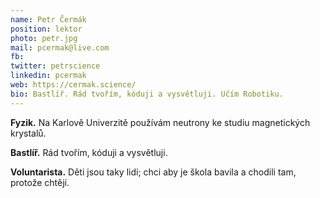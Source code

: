 ```yaml
---
name: Petr Čermák
position: lektor
photo: petr.jpg
mail: pcermak@live.com
fb: 
twitter: petrscience
linkedin: pcermak
web: https://cermak.science/
bio: Bastlíř. Rád tvořím, kóduji a vysvětluji. Učím Robotiku.
---
```

**Fyzik.** Na Karlově Univerzitě používám neutrony ke studiu magnetických krystalů.

**Bastlíř.** Rád tvořím, kóduji a vysvětluji.

**Voluntarista.** Děti jsou taky lidi; chci aby je škola bavila a chodili tam, protože chtějí.